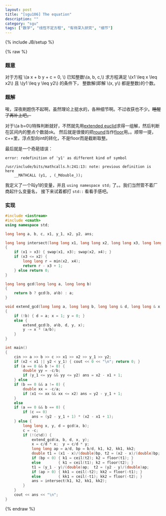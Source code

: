 ```yaml
---
layout: post
title: "[sgu106] The equation"
description: ""
category: "sgu"
tags: ["数学", "线性不定方程", "有待深入研究", "细节"]
---
```

{% include JB/setup %}

{% raw %}

### 题意
对于方程 \\(a x + b y + c = 0, \\) 已知整数\\(a, b, c,\\) 求方程满足 \\(x1 \leq x \leq x2\\) 且 \\(y1 \leq y \leq y2\\) 的条件下，
整数解(即解 \\(x, y\\) 都是整数)的个数。

### 题解
唉，深夜刷题伤不起啊，虽然理论上挺水的，各种细节啊。不过收获也不少。<del>睡醒了再补上吧。</del>

对于\\(a b=0\\)特殊判断就好，不然就先用[extended euclid][1]求得一组解，然后判断在区间内的整点个数就ok。
然后就是很傻的把[round][2]当作[floor][3]用。。顺带一提，c++里，浮点型向int的转化，不是floor而是截断取整。

最后就是一个奇葩错误：

```
error: redefinition of 'y1' as different kind of symbol

/usr/include/bits/mathcalls.h:241:13: note: previous definition is here
	__MATHCALL (y1, , (_Mdouble_));
```

我定义了一个叫y1的变量，并且 `using namespace std;` 了。。我们当然管不着厂商起什么变量名，
接下来试着都打 `std::` 看看手感吧。

### 实现
```cpp
#include <iostream>
#include <cmath>
using namespace std;

long long a, b, c, x1, y_1, x2, y2, ans;

long long intersect(long long x1, long long x2, long long x3, long long x4)
{
	if (x1 > x3) { swap(x1, x3); swap(x2, x4); }
	if (x3 <= x2) {
		long long r = min(x2, x4);
		return r - x3 + 1;
	} else return 0;
}

long long gcd(long long a, long long b)
{
	return b ? gcd(b, a%b) : a;
}

void extend_gcd(long long a, long long b, long long & d, long long & x, long long & y)
{
	if (!b) { d = a; x = 1; y = 0; }
	else {
		extend_gcd(b, a%b, d, y, x);
		y -= x * (a/b);
	}
}

int main()
{
	cin >> a >> b >> c >> x1 >> x2 >> y_1 >> y2;
	if (x2 < x1 || y2 < y_1) { cout << 0 << "\n"; return 0; }
	if (a == 0 && b != 0) {
		double yy = -c/b;
		if (y_1 <= yy && yy <= y2) ans = x2 - x1 + 1;
	} else
	if (b == 0 && a != 0) {
		double xx = -c/a;
		if (x1 <= xx && xx <= x2) ans = y2 - y_1 + 1;
	}
	else
	if (a == 0 && b == 0) {
		if (c == 0)
			ans = (y2 - y_1 + 1) * (x2 - x1 + 1);
	} else {
		long long x, y, d = gcd(a, b);
		c = -c;
		if (!(c%d)) {
			extend_gcd(a, b, d, x, y);
			x = c/d * x;  y = c/d * y;
			long long ap = a/d, bp = b/d, k1, k2, kk1, kk2;
			double t1 = (x1 - x)/(double)bp, t2 = (x2 - x)/(double)bp;
			if (bp < 0) { k1 = ceil(t2); k2 = floor(t1); }
			else        { k1 = ceil(t1); k2 = floor(t2); }
			t1 = (y_1 - y)/(double)ap;  t2 = (y2 - y)/(double)ap;
			if (ap > 0) { kk1 = ceil(-t2); kk2 = floor(-t1); }
			else        { kk1 = ceil(-t1); kk2 = floor(-t2); }
			ans = intersect(k1, k2, kk1, kk2);
		}
	}
	cout << ans << "\n";
}

```

[1]: http://en.wikipedia.org/wiki/Extended_Euclidean_algorithm
[2]: http://en.cppreference.com/w/cpp/numeric/math/round
[3]: http://en.cppreference.com/w/cpp/numeric/math/floor

{% endraw %}

